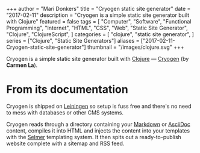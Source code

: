 +++
author = "Mari Donkers"
title = "Cryogen static site generator"
date = "2017-02-11"
description = "Cryogen is a simple static site generator built with Clojure"
featured = false
tags = [
    "Computer",
    "Software",
    "Functional Programming",
    "Internet",
    "HTML",
    "CSS",
    "Web",
    "Static Site Generator",
    "Clojure",
    "ClojureScript",
]
categories = [
    "clojure",
    "static site generator",
]
series = ["Clojure", "Static Site Generators"]
aliases = ["2017-02-11-Cryogen-static-site-generator"]
thumbnail = "/images/clojure.svg"
+++

Cryogen is a simple static site generator built with [Clojure](http://clojure.org/) — [Cryogen](http://cryogenweb.org/) (by **Carmen La**).
<!--more-->

# From its documentation

Cryogen is shipped on [Leiningen](https://leiningen.org/) so setup is fuss free and there's no need to mess with databases or other CMS systems.

Cryogen reads through a directory containing your [Markdown](http://daringfireball.net/projects/markdown/syntax) or [AsciiDoc](http://asciidoc.org/) content, compiles it into HTML and injects the content into your templates with the [Selmer](https://github.com/yogthos/Selmer) templating system. It then spits out a ready-to-publish website complete with a sitemap and RSS feed.
